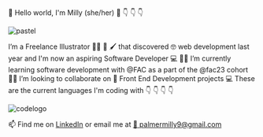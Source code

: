 👋  Hello world, I'm Milly (she/her) 👋 :point_down: :point_down: :point_down:

![pastel](https://user-images.githubusercontent.com/62570785/146103687-8469ed0c-b49a-4f71-9c6c-f2f181bb2495.jpg)

I’m a Freelance Illustrator :artist: 🎨 🖌️ that discovered 🤓 web development last year and I'm now an aspiring Software Developer 💻 :woman_technologist:
I’m currently learning software development with @FAC as a part of the @fac23 cohort :woman_student:
I’m looking to collaborate on 🧐 Front End Development projects :computer:
These are the current languages I'm coding with 👇 👇 👇 👇

![codelogo](https://user-images.githubusercontent.com/62570785/146104735-8cac5eaa-4096-4b52-aabc-2b21ed7114c3.png)

📫 Find me on [LinkedIn](https://linkedin.com/in/milly-palmer-144b89115/) or email me at [:email:    palmermilly9@gmail.com](mailto:palmermilly9@gmail.com)

<!---
millipede-cpu/millipede-cpu is a ✨ special ✨ repository because its `README.md` (this file) appears on your GitHub profile.
You can click the Preview link to take a look at your changes.
--->
